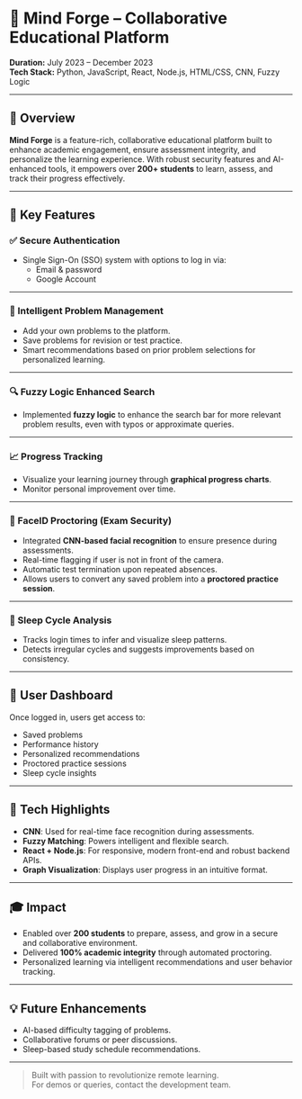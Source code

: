 # 🧠 Mind Forge – Collaborative Educational Platform

**Duration:** July 2023 – December 2023  
**Tech Stack:** Python, JavaScript, React, Node.js, HTML/CSS, CNN, Fuzzy Logic

---

## 🚀 Overview

**Mind Forge** is a feature-rich, collaborative educational platform built to enhance academic engagement, ensure assessment integrity, and personalize the learning experience. With robust security features and AI-enhanced tools, it empowers over **200+ students** to learn, assess, and track their progress effectively.

---

## 🔐 Key Features

### ✅ Secure Authentication
- Single Sign-On (SSO) system with options to log in via:
  - Email & password
  - Google Account

---

### 🧪 Intelligent Problem Management
- Add your own problems to the platform.
- Save problems for revision or test practice.
- Smart recommendations based on prior problem selections for personalized learning.

---

### 🔍 Fuzzy Logic Enhanced Search
- Implemented **fuzzy logic** to enhance the search bar for more relevant problem results, even with typos or approximate queries.

---

### 📈 Progress Tracking
- Visualize your learning journey through **graphical progress charts**.
- Monitor personal improvement over time.

---

### 👤 FaceID Proctoring (Exam Security)
- Integrated **CNN-based facial recognition** to ensure presence during assessments.
- Real-time flagging if user is not in front of the camera.
- Automatic test termination upon repeated absences.
- Allows users to convert any saved problem into a **proctored practice session**.

---

### 🌙 Sleep Cycle Analysis
- Tracks login times to infer and visualize sleep patterns.
- Detects irregular cycles and suggests improvements based on consistency.

---

## 📁 User Dashboard

Once logged in, users get access to:
- Saved problems
- Performance history
- Personalized recommendations
- Proctored practice sessions
- Sleep cycle insights

---

## 🧠 Tech Highlights

- **CNN**: Used for real-time face recognition during assessments.
- **Fuzzy Matching**: Powers intelligent and flexible search.
- **React + Node.js**: For responsive, modern front-end and robust backend APIs.
- **Graph Visualization**: Displays user progress in an intuitive format.

---

## 🎓 Impact

- Enabled over **200 students** to prepare, assess, and grow in a secure and collaborative environment.
- Delivered **100% academic integrity** through automated proctoring.
- Personalized learning via intelligent recommendations and user behavior tracking.

---

## 💡 Future Enhancements

- AI-based difficulty tagging of problems.
- Collaborative forums or peer discussions.
- Sleep-based study schedule recommendations.

---

> Built with passion to revolutionize remote learning.  
> For demos or queries, contact the development team.